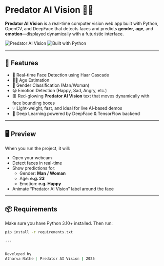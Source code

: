 # Predator AI Vision 🔴🧠

**Predator AI Vision** is a real-time computer vision web app built with Python, OpenCV, and DeepFace that detects faces and predicts **gender**, **age**, and **emotion**—displayed dynamically with a futuristic interface.

![Predator AI Vision](https://img.shields.io/badge/RealTime-Face%20AI-blue?style=flat-square)
![Built with Python](https://img.shields.io/badge/Built%20with-Python%203.12-yellow?style=flat-square)

---

## 🚀 Features

- 🎯 Real-time Face Detection using Haar Cascade
- 🧑‍🦱 Age Estimation
- 🚻 Gender Classification (Man/Woman)
- 😀 Emotion Detection (Happy, Sad, Angry, etc.)
- 🟥 Red-glowing **Predator AI Vision** text that moves dynamically with face bounding boxes
- 💡 Light-weight, fast, and ideal for live AI-based demos
- 🧬 Deep Learning powered by DeepFace & TensorFlow backend

---

## 🖥️ Preview

When you run the project, it will:

- Open your webcam
- Detect faces in real-time
- Show predictions for:
  - Gender: **Man / Woman**
  - Age: **e.g. 23**
  - Emotion: **e.g. Happy**
- Animate “Predator AI Vision” label around the face

---

## 📦 Requirements

Make sure you have Python 3.10+ installed. Then run:

```bash
pip install -r requirements.txt

---


Developed by
Atharva Nathe | Predator AI Vision | 2025
